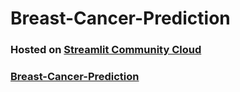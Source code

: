 # Breast-Cancer-Prediction

### Hosted on [Streamlit Community Cloud](https://streamlit.io/cloud)

### [Breast-Cancer-Prediction](https://breast-cancer-prediction-8emf3zrpy2j9chd43yy8pg.streamlit.app/)
